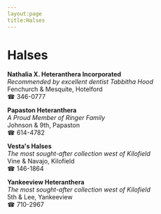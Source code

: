 ```yaml
---
layout:page
title:Halses
---
```

# Halses

**Nathalia X. Heteranthera Incorporated**  
_Recommended by excellent dentist Tabbitha Hood_  
Fenchurch & Mesquite, Hotelford  
☎ 346-0777



**Papaston Heteranthera**  
_A Proud Member of Ringer Family_  
Johnson & 9th, Papaston  
☎ 614-4782



**Vesta's Halses**  
_The most sought-after collection west of Kilofield_  
Vine & Navajo, Kilofield  
☎ 146-1864



**Yankeeview Heteranthera**  
_The most sought-after collection west of Kilofield_  
5th & Lee, Yankeeview  
☎ 710-2967



